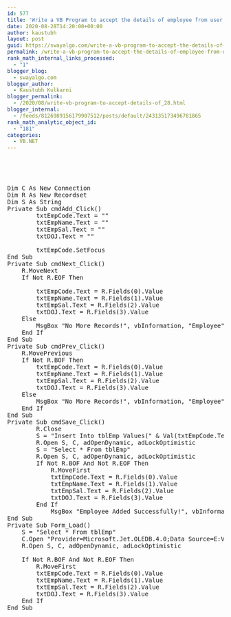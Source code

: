 ```yaml
---
id: 577
title: 'Write a VB Program to accept the details of employee from user &amp; store those details in to the database. (Don’t use Standard controls) Employee having fields emp_code, emp_name, salary, dateofjoining.'
date: 2020-08-28T14:20:00+00:00
author: kaustubh
layout: post
guid: https://swayalgo.com/write-a-vb-program-to-accept-the-details-of-employee-from-user-store-those-details-in-to-the-database-dont-use-standard-controls-employee-having-fields-emp_code-emp_name-salary-dateof/
permalink: /write-a-vb-program-to-accept-the-details-of-employee-from-user-store-those-details-in-to-the-database-dont-use-standard-controls-employee-having-fields-emp_code-emp_name-salary-dateof/
rank_math_internal_links_processed:
  - "1"
blogger_blog:
  - swayalgo.com
blogger_author:
  - Kaustubh Kulkarni
blogger_permalink:
  - /2020/08/write-vb-program-to-accept-details-of_28.html
blogger_internal:
  - /feeds/8126989156179907512/posts/default/243135173496781865
rank_math_analytic_object_id:
  - "181"
categories:
  - VB.NET
---
```

<pre><br /><br /><br /><br />Dim C As New Connection<br />Dim R As New Recordset<br />Dim S As String<br />Private Sub cmdAdd_Click()<br />        txtEmpCode.Text = ""<br />        txtEmpName.Text = ""<br />        txtEmpSal.Text = ""<br />        txtDOJ.Text = ""<br />      <br />        txtEmpCode.SetFocus<br />End Sub<br />Private Sub cmdNext_Click()<br />    R.MoveNext<br />    If Not R.EOF Then<br />        <br />        txtEmpCode.Text = R.Fields(0).Value<br />        txtEmpName.Text = R.Fields(1).Value<br />        txtEmpSal.Text = R.Fields(2).Value<br />        txtDOJ.Text = R.Fields(3).Value<br />    Else<br />        MsgBox "No More Records!", vbInformation, "Employee"<br />    End If<br />End Sub<br />Private Sub cmdPrev_Click()<br />    R.MovePrevious<br />    If Not R.BOF Then<br />        txtEmpCode.Text = R.Fields(0).Value<br />        txtEmpName.Text = R.Fields(1).Value<br />        txtEmpSal.Text = R.Fields(2).Value<br />        txtDOJ.Text = R.Fields(3).Value<br />    Else<br />        MsgBox "No More Records!", vbInformation, "Employee"<br />    End If<br />End Sub<br />Private Sub cmdSave_Click()<br />        R.Close<br />        S = "Insert Into tblEmp Values(" & Val(txtEmpCode.Text) & ",'" & txtEmpName.Text & "'," & Val(txtEmpSal.Text) & ", '" & txtDOJ.Text & "')"<br />        R.Open S, C, adOpenDynamic, adLockOptimistic<br />        S = "Select * From tblEmp"<br />        R.Open S, C, adOpenDynamic, adLockOptimistic<br />        If Not R.BOF And Not R.EOF Then<br />            R.MoveFirst<br />            txtEmpCode.Text = R.Fields(0).Value<br />            txtEmpName.Text = R.Fields(1).Value<br />            txtEmpSal.Text = R.Fields(2).Value<br />            txtDOJ.Text = R.Fields(3).Value<br />        End If<br />            MsgBox "Employee Added Successfully!", vbInformation, "Employee"<br />End Sub<br />Private Sub Form_Load()<br />    S = "Select * From tblEmp"<br />    C.Open "Provider=Microsoft.Jet.OLEDB.4.0;Data Source=E:VBSlipSolSlip04Ques-2emp.mdb;Persist Security Info=False"<br />    R.Open S, C, adOpenDynamic, adLockOptimistic<br />            <br />    If Not R.BOF And Not R.EOF Then<br />        R.MoveFirst<br />        txtEmpCode.Text = R.Fields(0).Value<br />        txtEmpName.Text = R.Fields(1).Value<br />        txtEmpSal.Text = R.Fields(2).Value<br />        txtDOJ.Text = R.Fields(3).Value<br />    End If<br />End Sub<br /><br /><br /><br /><br /><br /><br /><br /><br /></pre>